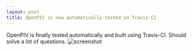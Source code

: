 ```yaml
---
layout: post
title: OpenPIV is now automatically tested on Travis-CI 
---
```


OpenPIV is finally tested automatically and built using Travis-CI. Should solve a lot of questions. ![screenshot](https://www.dropbox.com/s/jz6hj168p7mf492/Screenshot%202015-07-21%2001.34.52.png?dl=0)
